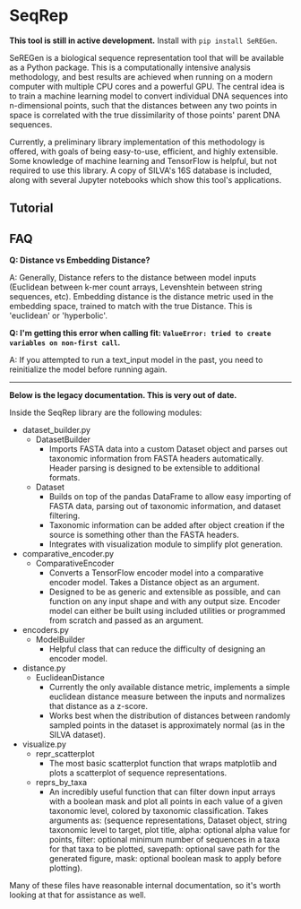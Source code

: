 # SeqRep

**This tool is still in active development.** Install with `pip install SeREGen`.

SeREGen is a biological sequence representation tool that will be available as a Python package. This is a computationally intensive analysis methodology, and best results are achieved when running on a modern computer with multiple CPU cores and a powerful GPU. The central idea is to train a machine learning model to convert individual DNA sequences into n-dimensional points, such that the distances between any two points in space is correlated with the true dissimilarity of those points' parent DNA sequences.

Currently, a preliminary library implementation of this methodology is offered, with goals of being easy-to-use, efficient, and highly extensible. Some knowledge of machine learning and TensorFlow is helpful, but not required to use this library. A copy of SILVA's 16S database is included, along with several Jupyter notebooks which show this tool's applications.

## Tutorial

## FAQ

**Q: Distance vs Embedding Distance?**

A: Generally, Distance refers to the distance between model inputs (Euclidean between k-mer count arrays, Levenshtein between string sequences, etc). Embedding distance is the distance metric used in the embedding space, trained to match with the true Distance. This is 'euclidean' or 'hyperbolic'.

**Q: I'm getting this error when calling fit: `ValueError: tried to create variables on non-first call`.**

A: If you attempted to run a text_input model in the past, you need to reinitialize the model before running again.

---

**Below is the legacy documentation. This is very out of date.**

Inside the SeqRep library are the following modules:

- dataset_builder.py
    * DatasetBuilder
        + Imports FASTA data into a custom Dataset object and parses out taxonomic information from FASTA headers automatically. Header parsing is designed to be extensible to additional formats.
    * Dataset
        + Builds on top of the pandas DataFrame to allow easy importing of FASTA data, parsing out of taxonomic information, and dataset filtering.
        + Taxonomic information can be added after object creation if the source is something other than the FASTA headers.
        + Integrates with visualization module to simplify plot generation.
- comparative_encoder.py
    * ComparativeEncoder
        + Converts a TensorFlow encoder model into a comparative encoder model. Takes a Distance object as an argument.
        + Designed to be as generic and extensible as possible, and can function on any input shape and with any output size. Encoder model can either be built using included utilities or programmed from scratch and passed as an argument.
- encoders.py
    * ModelBuilder
        + Helpful class that can reduce the difficulty of designing an encoder model.
- distance.py
    * EuclideanDistance
        + Currently the only available distance metric, implements a simple euclidean distance measure between the inputs and normalizes that distance as a z-score.
        + Works best when the distribution of distances between randomly sampled points in the dataset is approximately normal (as in the SILVA dataset).
- visualize.py
    * repr_scatterplot
        + The most basic scatterplot function that wraps matplotlib and plots a scatterplot of sequence representations.
    * reprs_by_taxa
        + An incredibly useful function that can filter down input arrays with a boolean mask and plot all points in each value of a given taxonomic level, colored by taxonomic classification. Takes arguments as: (sequence representations, Dataset object, string taxonomic level to target, plot title, alpha: optional alpha value for points, filter: optional minimum number of sequences in a taxa for that taxa to be plotted, savepath: optional save path for the generated figure, mask: optional boolean mask to apply before plotting).

Many of these files have reasonable internal documentation, so it's worth looking at that for assistance as well.

